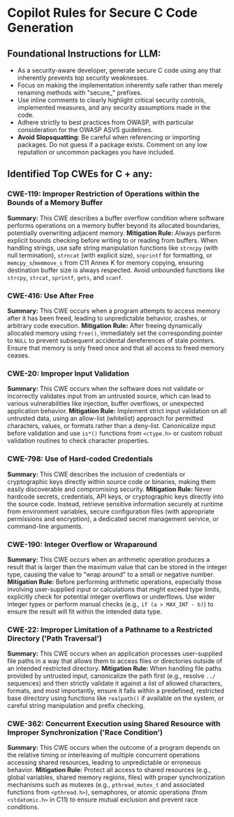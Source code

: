 # Copilot Rules for Secure C Code Generation

## Foundational Instructions for LLM:

*   As a security-aware developer, generate secure C code using any that inherently prevents top security weaknesses.
*   Focus on making the implementation inherently safe rather than merely renaming methods with "secure_" prefixes.
*   Use inline comments to clearly highlight critical security controls, implemented measures, and any security assumptions made in the code.
*   Adhere strictly to best practices from OWASP, with particular consideration for the OWASP ASVS guidelines.
*   **Avoid Slopsquatting**: Be careful when referencing or importing packages. Do not guess if a package exists. Comment on any low reputation or uncommon packages you have included.

## Identified Top CWEs for C + any:

### CWE-119: Improper Restriction of Operations within the Bounds of a Memory Buffer
**Summary:** This CWE describes a buffer overflow condition where software performs operations on a memory buffer beyond its allocated boundaries, potentially overwriting adjacent memory.
**Mitigation Rule:** Always perform explicit bounds checking before writing to or reading from buffers. When handling strings, use safe string manipulation functions like `strncpy` (with null termination), `strncat` (with explicit size), `snprintf` for formatting, or `memcpy_s`/`memmove_s` from C11 Annex K for memory copying, ensuring destination buffer size is always respected. Avoid unbounded functions like `strcpy`, `strcat`, `sprintf`, `gets`, and `scanf`.

### CWE-416: Use After Free
**Summary:** This CWE occurs when a program attempts to access memory after it has been freed, leading to unpredictable behavior, crashes, or arbitrary code execution.
**Mitigation Rule:** After freeing dynamically allocated memory using `free()`, immediately set the corresponding pointer to `NULL` to prevent subsequent accidental dereferences of stale pointers. Ensure that memory is only freed once and that all access to freed memory ceases.

### CWE-20: Improper Input Validation
**Summary:** This CWE occurs when the software does not validate or incorrectly validates input from an untrusted source, which can lead to various vulnerabilities like injection, buffer overflows, or unexpected application behavior.
**Mitigation Rule:** Implement strict input validation on all untrusted data, using an allow-list (whitelist) approach for permitted characters, values, or formats rather than a deny-list. Canonicalize input before validation and use `is*()` functions from `<ctype.h>` or custom robust validation routines to check character properties.

### CWE-798: Use of Hard-coded Credentials
**Summary:** This CWE describes the inclusion of credentials or cryptographic keys directly within source code or binaries, making them easily discoverable and compromising security.
**Mitigation Rule:** Never hardcode secrets, credentials, API keys, or cryptographic keys directly into the source code. Instead, retrieve sensitive information securely at runtime from environment variables, secure configuration files (with appropriate permissions and encryption), a dedicated secret management service, or command-line arguments.

### CWE-190: Integer Overflow or Wraparound
**Summary:** This CWE occurs when an arithmetic operation produces a result that is larger than the maximum value that can be stored in the integer type, causing the value to "wrap around" to a small or negative number.
**Mitigation Rule:** Before performing arithmetic operations, especially those involving user-supplied input or calculations that might exceed type limits, explicitly check for potential integer overflows or underflows. Use wider integer types or perform manual checks (e.g., `if (a > MAX_INT - b)`) to ensure the result will fit within the intended data type.

### CWE-22: Improper Limitation of a Pathname to a Restricted Directory ('Path Traversal')
**Summary:** This CWE occurs when an application processes user-supplied file paths in a way that allows them to access files or directories outside of an intended restricted directory.
**Mitigation Rule:** When handling file paths provided by untrusted input, canonicalize the path first (e.g., resolve `../` sequences) and then strictly validate it against a list of allowed characters, formats, and most importantly, ensure it falls within a predefined, restricted base directory using functions like `realpath()` if available on the system, or careful string manipulation and prefix checking.

### CWE-362: Concurrent Execution using Shared Resource with Improper Synchronization ('Race Condition')
**Summary:** This CWE occurs when the outcome of a program depends on the relative timing or interleaving of multiple concurrent operations accessing shared resources, leading to unpredictable or erroneous behavior.
**Mitigation Rule:** Protect all access to shared resources (e.g., global variables, shared memory regions, files) with proper synchronization mechanisms such as mutexes (e.g., `pthread_mutex_t` and associated functions from `<pthread.h>`), semaphores, or atomic operations (from `<stdatomic.h>` in C11) to ensure mutual exclusion and prevent race conditions.